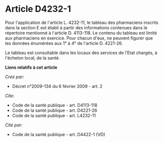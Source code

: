 # Article D4232-1

Pour l'application de l'article L. 4232-11, le tableau des pharmaciens inscrits dans la section E est établi à partir des
informations contenues dans le répertoire mentionné à l'article D. 4113-118. Le contenu du tableau est limité aux pharmaciens
en exercice. Pour chacun d'eux, ne peuvent figurer que les données énumérées aux 1° à 4° de l'article D. 4221-26. 

Le tableau est consultable dans les locaux des services de l'Etat chargés, à l'échelon local, de la santé.

**Liens relatifs à cet article**

_Créé par_:

  - Décret n°2009-134  du 6 février 2009 - art. 2

_Cite_:

  - Code de la santé publique - art. D4113-118
  - Code de la santé publique - art. D4221-26
  - Code de la santé publique - art. L4232-11

_Cité par_:

  - Code de la santé publique - art. D4422-1 (VD)
